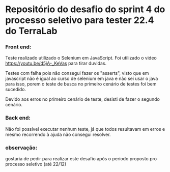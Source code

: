 # Repositório do desafio do sprint 4 do processo seletivo para tester 22.4 do TerraLab

### **Front end:**

Teste realizado utilizado o Selenium em JavaScript. Foi utilizado o video https://youtu.be/d5jA-_KeVas para tirar duvidas.

Testes com falha pois não consegui fazer os "asserts", visto que em javascript não é igual ao curso de selenium em java e não sei usar o java para isso, porem o teste de busca no primeiro cenário de testes foi bem sucedido.

Devido aos erros no primeiro cenário de teste, desisti de fazer o segundo cenário.

### **Back end:**

Não foi possível executar nenhum teste, já que todos resultavam em erros e mesmo recorrendo à ajuda não consegui resolver.

### observação:

gostaria de pedir para realizar este desafio após o período proposto pro processo seletivo (até 22/12)


